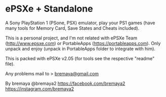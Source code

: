 # ePSXe + Standalone

A Sony PlayStation 1 (PSone, PSX) emulator, play your PS1 games (have many tools for Memory Card, Save States and Cheats included).


This is a personal project, and I'm not related with ePSXe Team (http://www.epsxe.com) or PortableApps (https://portableapps.com).
Only unpack and enjoy (unpack in PortableApps folder to integrate with him).

This is packed with ePSXe v2.05 (for tools see the respective "readme" file).

Any problems mail to > bremaya@gmail.com

By bremaya
@bremaya2
https://facebook.com/bremaya2
https://instagram.com/bremaya2
